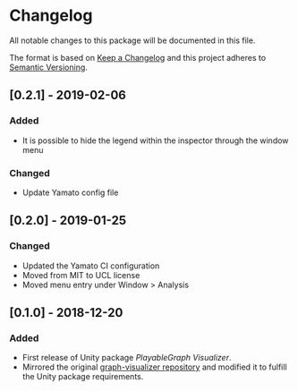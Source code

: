 # Changelog

All notable changes to this package will be documented in this file.

The format is based on [Keep a Changelog](http://keepachangelog.com/en/1.0.0/)
and this project adheres to [Semantic Versioning](http://semver.org/spec/v2.0.0.html).

## [0.2.1] - 2019-02-06

### Added

- It is possible to hide the legend within the inspector through the window menu

### Changed

- Update Yamato config file

## [0.2.0] - 2019-01-25

### Changed

- Updated the Yamato CI configuration
- Moved from MIT to UCL license
- Moved menu entry under Window > Analysis

## [0.1.0] - 2018-12-20

### Added

- First release of Unity package *PlayableGraph Visualizer*.
- Mirrored the original [graph-visualizer repository](https://github.com/Unity-Technologies/graph-visualizer) and modified it to fulfill the Unity package requirements.


[Unreleased]: https://github.cds.internal.unity3d.com/unity/com.unity.playablegraph-visualizer/compare/v0.1.0...HEAD
